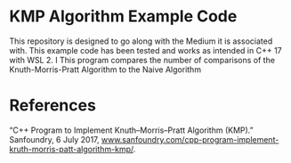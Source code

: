 # KMP Algorithm Example Code
This repository is designed to go along with the Medium it is associated with.
This example code has been tested and works as intended in C++ 17 with WSL 2. I This program compares the number of comparisons of the Knuth-Morris-Pratt Algorithm to the Naive Algorithm

# References
“C++ Program to Implement Knuth–Morris–Pratt Algorithm (KMP).” Sanfoundry, 6 July 2017, www.sanfoundry.com/cpp-program-implement-kruth-morris-patt-algorithm-kmp/. 
